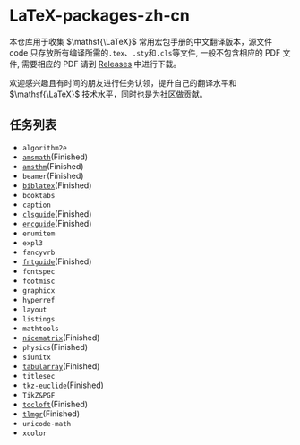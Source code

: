 # LaTeX-packages-zh-cn
本仓库用于收集 $\mathsf{\LaTeX}$ 常用宏包手册的中文翻译版本，源文件 code 只存放所有编译所需的`.tex`、`.sty`和`.cls`等文件, 一般不包含相应的 PDF 文件, 需要相应的 PDF 请到 [Releases](https://github.com/SwitWu/LaTeX-packages-zh-cn/releases) 中进行下载。

欢迎感兴趣且有时间的朋友进行任务认领，提升自己的翻译水平和 $\mathsf{\LaTeX}$ 技术水平，同时也是为社区做贡献。

## 任务列表
+  `algorithm2e`
+  [`amsmath`](https://github.com/yuxtech/translation-of-amsmath-package)(Finished)
+  [`amsthm`](https://github.com/sikouhjw/amsthm-zh)(Finished)
+  `beamer`(Finished)
+  [`biblatex`](https://github.com/hushidong/biblatex-zh-cn)(Finished)
+  `booktabs`
+  `caption`
+  [`clsguide`](https://github.com/CTeX-org/ctex-doc/tree/master/clsguide-zh-cn)(Finished)
+  [`encguide`](https://www.latexstudio.net/index/details/index/mid/2911.html)(Finished)
+  `enumitem`
+  `expl3`
+  `fancyvrb`
+  [`fntguide`](https://www.latexstudio.net/index/details/index/mid/2926.html)(Finished)
+  `fontspec`
+  `footmisc`
+  `graphicx`
+  `hyperref`
+  `layout`
+  `listings`
+  `mathtools`
+  [`nicematrix`](https://gitee.com/zhangsming818/nicematrixmanualzh/)(Finished)
+  `physics`(Finished)
+  `siunitx`
+  [`tabularray`](https://www.latexstudio.net/index/details/index/mid/1776.html)(Finished)
+  `titlesec`
+  [`tkz-euclide`](https://github.com/registor/tkz-euclide-doc-zh-cn)(Finished)
+  `TikZ&PGF`
+  [`tocloft`](https://www.latexstudio.net/index/details/index/mid/1547.html)(Finished)
+  [`tlmgr`](https://github.com/syvshc/tlmgr-intro-zh-cn)(Finished)
+  `unicode-math`
+  `xcolor`
